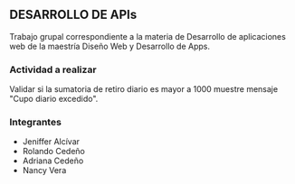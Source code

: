 ## DESARROLLO DE APIs
Trabajo grupal correspondiente a la materia de Desarrollo de aplicaciones web de la maestría Diseño Web y Desarrollo de Apps.
### Actividad a realizar
Validar si la sumatoria de retiro diario es mayor a 1000 muestre mensaje "Cupo diario excedido".
### Integrantes
- Jeniffer Alcívar 
- Rolando Cedeño 
- Adriana Cedeño
- Nancy Vera
